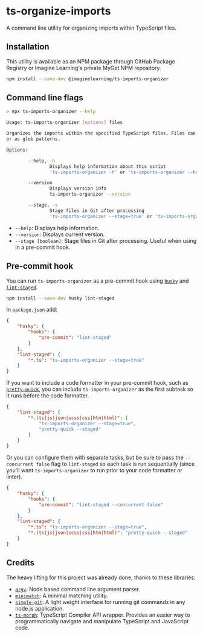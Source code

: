 # ts-organize-imports

A command line utility for organizing imports within TypeScript files.

## Installation

This utility is available as an NPM package through GitHub Package Registry or Imagine Learning's private MyGet NPM repository.

```bash
npm install --save-dev @imaginelearning/ts-imports-organizer
```

## Command line flags

```bash
> npx ts-imports-organizer --help

Usage: ts-imports-organizer [options] files

Organizes the imports within the specified TypeScript files. Files can be listed individually
or as glob patterns.

Options:

        --help, -h
                Displays help information about this script
                'ts-imports-organizer -h' or 'ts-imports-organizer --help'

        --version
                Displays version info
                ts-imports-organizer --version

        --stage, -s
                Stage files in Git after processing
                'ts-imports-organizer --stage=true' or 'ts-imports-organizer -s true'
```

-   `--help`: Displays help information.
-   `--version`: Displays current version.
-   `--stage [boolean]`: Stage files in Git after processing. Useful when using in a pre-commit hook.

## Pre-commit hook

You can run `ts-imports-organizer` as a pre-commit hook using [`husky`](https://github.com/typicode/husky) and [`lint-staged`](https://github.com/okonet/lint-staged).

```bash
npm install --save-dev husky lint-staged
```

In `package.json` add:

```json
{
	"husky": {
		"hooks": {
			"pre-commit": "lint-staged"
		}
	},
	"lint-staged": {
		"*.ts": "ts-imports-organizer --stage=true"
	}
}
```

If you want to include a code formatter in your pre-commit hook, such as [`pretty-quick`](https://github.com/azz/pretty-quick),
you can include `ts-imports-organizer` as the first subtask so it runs before the code formatter.

```json
{
	"lint-staged": {
		"*.(ts|js|json|scss|css|htm|html)": [
			"ts-imports-organizer --stage=true",
			"pretty-quick --staged"
		]
	}
}
```

Or you can configure them with separate tasks, but be sure to pass the `--concurrent false` flag to `lint-staged` so each task is run sequentially
(since you'll want `ts-imports-organizer` to run prior to your code formatter or linter).

```json
{
	"husky": {
		"hooks": {
			"pre-commit": "lint-staged --concurrent false"
		}
	},
	"lint-staged": {
		"*.ts": "ts-imports-organizer --stage=true",
		"*.(ts|js|json|scss|css|htm|html)": "pretty-quick --staged"
	}
}
```

## Credits

The heavy lifting for this project was already done, thanks to these libraries:
* [`argv`](https://github.com/codenothing/argv): Node based command line argument parser.
* [`minimatch`](https://github.com/isaacs/minimatch): A minimal matching utility.
* [`simple-git`](https://github.com/steveukx/git-js): A light weight interface for running git commands in any node.js application.
* [`ts-morph`](https://github.com/dsherret/ts-morph): TypeScript Compiler API wrapper. Provides an easier way to programmatically navigate and manipulate TypeScript and JavaScript code.
